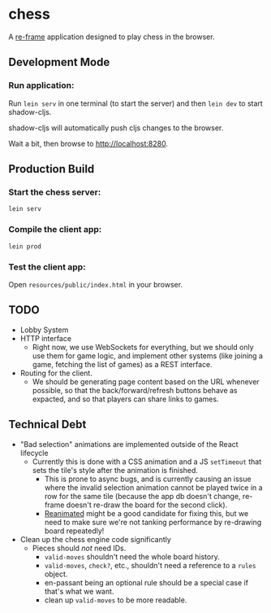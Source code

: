 # chess

A [re-frame](https://github.com/Day8/re-frame) application designed to play chess in the browser.

## Development Mode

### Run application:

Run `lein serv` in one terminal (to start the server) and then `lein dev` to start shadow-cljs.

shadow-cljs will automatically push cljs changes to the browser.

Wait a bit, then browse to [http://localhost:8280](http://localhost:8280).

## Production Build

### Start the chess server:

```
lein serv
```

### Compile the client app:

```
lein prod
```

### Test the client app:

Open `resources/public/index.html` in your browser.


## TODO

- Lobby System
- HTTP interface
  - Right now, we use WebSockets for everything, but we should only use them for game
	logic, and implement other systems (like joining a game, fetching the list of games)
	as a REST interface.
- Routing for the client.
  - We should be generating page content based on the URL whenever possible, so that
	the back/forward/refresh buttons behave as expacted, and so that players can share
	links to games.


## Technical Debt

- "Bad selection" animations are implemented outside of the React lifecycle
  - Currently this is done with a CSS animation and a JS `setTimeout` that sets the
	tile's style after the animation is finished.
	- This is prone to async bugs, and is currently causing an issue where the invalid
	selection animation cannot be played twice in a row for the same tile (because the
	app db doesn't change, re-frame doesn't re-draw the board for the second click).
	- [Reanimated](https://github.com/timothypratley/reanimated) might be a good candidate
	for fixing this, but we need to make sure we're not tanking performance by re-drawing
	board repeatedly!
- Clean up the chess engine code significantly
  - Pieces should *not* need IDs.
	- `valid-moves` shouldn't need the whole board history.
	- `valid-moves`, `check?`, etc., shouldn't need a reference to a `rules` object.
	- en-passant being an optional rule should be a special case if that's what we want.
	- clean up `valid-moves` to be more readable.